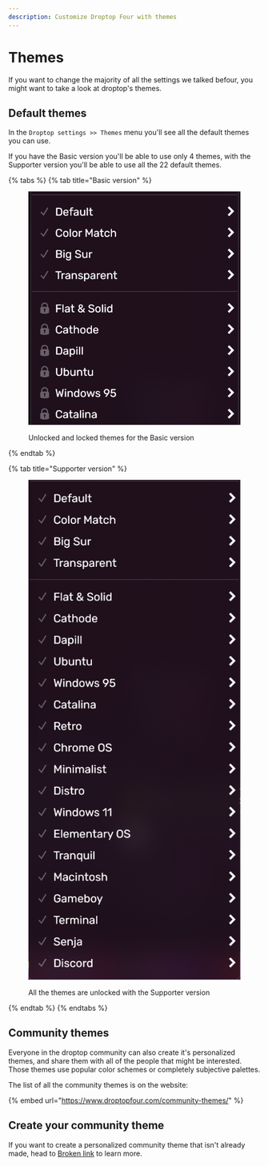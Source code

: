 ```yaml
---
description: Customize Droptop Four with themes
---
```


# Themes

If you want to change the majority of all the settings we talked befour, you might want to take a look at droptop's themes.

## Default themes

In the `Droptop settings >> Themes` menu you'll see all the default themes you can use.

If you have the Basic version you'll be able to use only 4 themes, with the Supporter version you'll be able to use all the 22 default themes.

{% tabs %}
{% tab title="Basic version" %}
<figure><img src="../../../.gitbook/assets/ThemesB.png" alt=""><figcaption><p>Unlocked and locked themes for the Basic version</p></figcaption></figure>
{% endtab %}

{% tab title="Supporter version" %}
<figure><img src="../../../.gitbook/assets/ThemesS.png" alt=""><figcaption><p>All the themes are unlocked with the Supporter version</p></figcaption></figure>
{% endtab %}
{% endtabs %}



## Community themes

Everyone in the droptop community can also create it's personalized themes, and share them with all of the people that might be interested. Those themes use popular color schemes or completely subjective palettes.

The list of all the community themes is on the website:

{% embed url="https://www.droptopfour.com/community-themes/" %}



## Create your community theme

If you want to create a personalized community theme that isn't already made, head to [Broken link](broken-reference "mention") to learn more.
